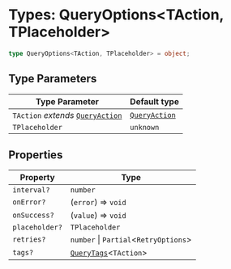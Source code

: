# Types: QueryOptions\<TAction, TPlaceholder\>

```ts
type QueryOptions<TAction, TPlaceholder> = object;
```

## Type Parameters

| Type Parameter | Default type |
| ------ | ------ |
| `TAction` *extends* [`QueryAction`](QueryAction.md) | [`QueryAction`](QueryAction.md) |
| `TPlaceholder` | `unknown` |

## Properties

| Property | Type |
| ------ | ------ |
| <a id="interval"></a> `interval?` | `number` |
| <a id="onerror"></a> `onError?` | (`error`) => `void` |
| <a id="onsuccess"></a> `onSuccess?` | (`value`) => `void` |
| <a id="placeholder"></a> `placeholder?` | `TPlaceholder` |
| <a id="retries"></a> `retries?` | `number` \| `Partial`\<`RetryOptions`\> |
| <a id="tags"></a> `tags?` | [`QueryTags`](QueryTags.md)\<`TAction`\> |
